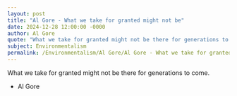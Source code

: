 ```yaml
---
layout: post
title: "Al Gore - What we take for granted might not be"
date: 2024-12-28 12:00:00 -0000
author: Al Gore
quote: "What we take for granted might not be there for generations to come."
subject: Environmentalism
permalink: /Environmentalism/Al Gore/Al Gore - What we take for granted might not be
---
```


What we take for granted might not be there for generations to come.

- Al Gore
